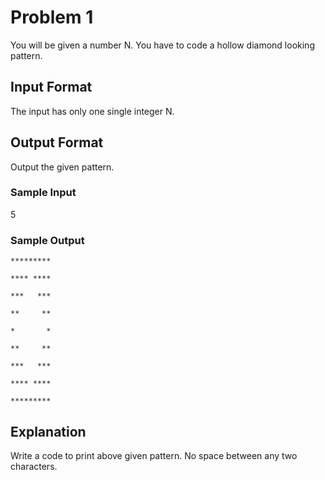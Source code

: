 # Problem 1

You will be given a number N. You have to code a hollow diamond looking pattern.

## Input Format

The input has only one single integer N.

## Output Format

Output the given pattern.

### Sample Input

5

### Sample Output

    ********* 

    **** ****

    ***   ***

    **     **

    *       *

    **     **

    ***   ***

    **** ****

    *********

## Explanation

Write a code to print above given pattern. No space between any two characters.
